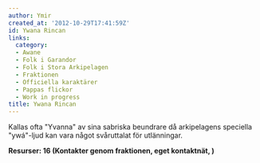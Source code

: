```yaml
---
author: Ymir
created_at: '2012-10-29T17:41:59Z'
id: Ywana Rincan
links:
  category:
  - Awane
  - Folk i Garandor
  - Folk i Stora Arkipelagen
  - Fraktionen
  - Officiella karaktärer
  - Pappas flickor
  - Work in progress
title: Ywana Rincan
---
```


Kallas ofta "Yvanna" av sina sabriska beundrare då arkipelagens speciella "ywá"-ljud kan vara något
svåruttalat för utlänningar.

**Resurser: 16 (Kontakter genom fraktionen, eget kontaktnät, )** 